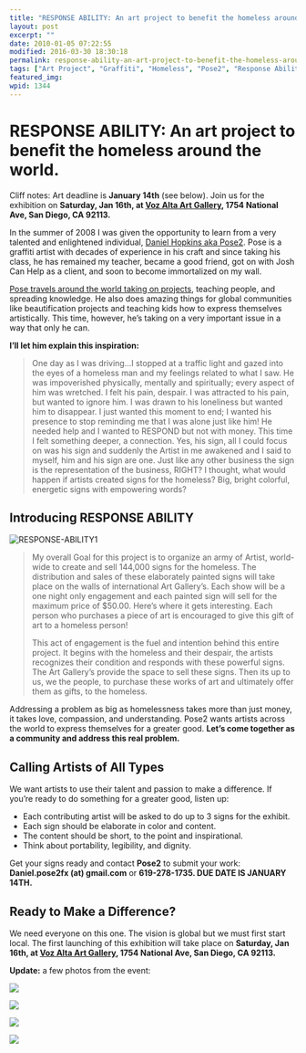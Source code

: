 ```yaml
---
title: "RESPONSE ABILITY: An art project to benefit the homeless around the world."
layout: post
excerpt: ""
date: 2010-01-05 07:22:55
modified: 2016-03-30 18:30:18
permalink: response-ability-an-art-project-to-benefit-the-homeless-around-the-world/index.html
tags: ["Art Project", "Graffiti", "Homeless", "Pose2", "Response Ability", "About JoshCanHelp", "Design &amp; Creative Process"]
featured_img: 
wpid: 1344
---
```


# RESPONSE ABILITY: An art project to benefit the homeless around the world.

Cliff notes: Art deadline is **January 14th** (see below). Join us for the exhibition on **Saturday, Jan 16th, at [Voz Alta Art Gallery](http://www.vozaltaproject.org), 1754 National Ave, San Diego, CA 92113.**

In the summer of 2008 I was given the opportunity to learn from a very talented and enlightened individual, [Daniel Hopkins aka Pose2](http://posetwo.com). Pose is a graffiti artist with decades of experience in his craft and since taking his class, he has remained my teacher, became a good friend, got on with Josh Can Help as a client, and soon to become immortalized on my wall.

[Pose travels around the world taking on projects](http://posetwo.com/igetaround), teaching people, and spreading knowledge. He also does amazing things for global communities like beautification projects and teaching kids how to express themselves artistically. This time, however, he’s taking on a very important issue in a way that only he can.

**I’ll let him explain this inspiration:**

> One day as I was driving…I stopped at a traffic light and gazed into the eyes of a homeless man and my feelings related to what I saw. He was impoverished physically, mentally and spiritually; every aspect of him was wretched. I felt his pain, despair. I was attracted to his pain, but wanted to ignore him. I was drawn to his loneliness but wanted him to disappear. I just wanted this moment to end; I wanted his presence to stop reminding me that I was alone just like him! He needed help and I wanted to RESPOND but not with money. This time I felt something deeper, a connection. Yes, his sign, all I could focus on was his sign and suddenly the Artist in me awakened and I said to myself, him and his sign are one. Just like any other business the sign is the representation of the business, RIGHT? I thought, what would happen if artists created signs for the homeless? Big, bright colorful, energetic signs with empowering words?

Introducing RESPONSE ABILITY
----------------------------

![RESPONSE-ABILITY1](/_images/2010/01/RESPONSE-ABILITY1.jpg "RESPONSE-ABILITY1")

> My overall Goal for this project is to organize an army of Artist, world-wide to create and sell 144,000 signs for the homeless. The distribution and sales of these elaborately painted signs will take place on the walls of international Art Gallery’s. Each show will be a one night only engagement and each painted sign will sell for the maximum price of $50.00. Here’s where it gets interesting. Each person who purchases a piece of art is encouraged to give this gift of art to a homeless person!
> 
> This act of engagement is the fuel and intention behind this entire project. It begins with the homeless and their despair, the artists recognizes their condition and responds with these powerful signs. The Art Gallery’s provide the space to sell these signs. Then its up to us, we the people, to purchase these works of art and ultimately offer them as gifts, to the homeless.

Addressing a problem as big as homelessness takes more than just money, it takes love, compassion, and understanding. Pose2 wants artists across the world to express themselves for a greater good. **Let’s come together as a community and address this real problem.**

**Calling Artists of All Types**
--------------------------------

We want artists to use their talent and passion to make a difference. If you’re ready to do something for a greater good, listen up:

- Each contributing artist will be asked to do up to 3 signs for the exhibit.
- Each sign should be elaborate in color and content.
- The content should be short, to the point and inspirational.
- Think about portability, legibility, and dignity.

Get your signs ready and contact **Pose2** to submit your work: **Daniel.pose2fx (at) gmail.com** or **619-278-1735. DUE DATE IS JANUARY 14TH.**

**Ready to Make a Difference?**
-------------------------------

We need everyone on this one. The vision is global but we must first start local. The first launching of this exhibition will take place on **Saturday, Jan 16th, at [Voz Alta Art Gallery](http://www.vozaltaproject.org), 1754 National Ave, San Diego, CA 92113.**

**Update:** a few photos from the event:

![](http://i102.photobucket.com/albums/m93/josh054/response_ability04.jpg)

![](http://i102.photobucket.com/albums/m93/josh054/response_ability03.jpg)

![](http://i102.photobucket.com/albums/m93/josh054/response_ability01.jpg)

![](http://i102.photobucket.com/albums/m93/josh054/response_ability02.jpg)